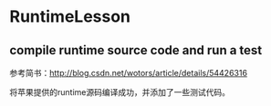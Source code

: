 # RuntimeLesson
## compile runtime source code and run a test

参考简书：http://blog.csdn.net/wotors/article/details/54426316

将苹果提供的runtime源码编译成功，并添加了一些测试代码。
